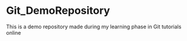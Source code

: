 # Git_DemoRepository
This is a demo repository made during my learning phase in Git tutorials online
